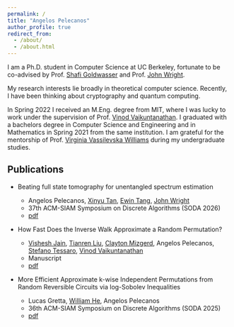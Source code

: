 ```yaml
---
permalink: /
title: "Angelos Pelecanos"
author_profile: true
redirect_from: 
  - /about/
  - /about.html
---
```


I am a Ph.D. student in Computer Science at UC Berkeley, fortunate to be co-advised by Prof. [Shafi Goldwasser](https://math.mit.edu/directory/profile.html?pid=1088) and Prof. [John Wright](https://people.eecs.berkeley.edu/~jswright/).

My research interests lie broadly in theoretical computer science. Recently, I have been thinking about cryptography and quantum computing.

In Spring 2022 I received an M.Eng. degree from MIT, where I was lucky to work under the supervision of Prof. [Vinod Vaikuntanathan](https://people.csail.mit.edu/vinodv/). I graduated with a bachelors degree in Computer Science and Engineering and in Mathematics in Spring 2021 from the same institution. I am grateful for the mentorship of Prof. [Virginia Vassilevska Williams](https://people.csail.mit.edu/virgi) during my undergraduate studies.

## Publications

* Beating full state tomography for unentangled spectrum estimation
  * Angelos Pelecanos, [Xinyu Tan](https://norahtan.github.io/), [Ewin Tang](https://ewintang.com/), [John Wright](https://people.eecs.berkeley.edu/~jswright/)
  * 37th ACM-SIAM Symposium on Discrete Algorithms (SODA 2026)
  * [pdf](https://arxiv.org/abs/2504.02785)

* How Fast Does the Inverse Walk Approximate a Random Permutation?
  * [Vishesh Jain](https://jainvishesh.github.io/), [Tianren Liu](https://liutianren.com/), [Clayton Mizgerd](https://homepages.math.uic.edu/~cmizge2/), Angelos Pelecanos, [Stefano Tessaro](https://homes.cs.washington.edu/~tessaro/), [Vinod Vaikuntanathan](http://people.csail.mit.edu/vinodv/)
  * Manuscript
  * [pdf](https://eprint.iacr.org/2024/1795)

* More Efficient Approximate k-wise Independent Permutations from Random Reversible Circuits via log-Sobolev Inequalities
  * Lucas Gretta, [William He](https://wrhe.github.io/), Angelos Pelecanos
  * 36th ACM-SIAM Symposium on Discrete Algorithms (SODA 2025)
  * [pdf](https://arxiv.org/abs/2406.08499)